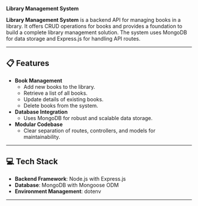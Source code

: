 **Library Management System**

**Library Management System** is a backend API for managing books in a library. It offers CRUD operations for books and provides a foundation to build a complete library management solution. The system uses MongoDB for data storage and Express.js for handling API routes.

---
## 📋 **Features**
- **Book Management**  
  - Add new books to the library.  
  - Retrieve a list of all books.  
  - Update details of existing books.  
  - Delete books from the system.  
- **Database Integration**  
  - Uses MongoDB for robust and scalable data storage.  
- **Modular Codebase**  
  - Clear separation of routes, controllers, and models for maintainability.
---

## 💻 **Tech Stack**
- **Backend Framework**: Node.js with Express.js  
- **Database**: MongoDB with Mongoose ODM  
- **Environment Management**: dotenv  

---

